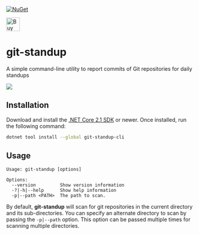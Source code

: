 [![NuGet][main-nuget-badge]][main-nuget]

[main-nuget]: https://www.nuget.org/packages/git-standup-cli/
[main-nuget-badge]: https://img.shields.io/nuget/v/git-standup-cli.svg?style=flat-square&label=nuget

<a href='https://ko-fi.com/V7V1PWL2' target='_blank'><img height='36' style='border:0px;height:36px;' src='https://az743702.vo.msecnd.net/cdn/kofi5.png?v=0' border='0' alt='Buy Me a Coffee at ko-fi.com' /></a>

# git-standup

A simple command-line utility to report commits of Git repositories for daily standups

![](screenshot.png)

## Installation

Download and install the [.NET Core 2.1 SDK](https://www.microsoft.com/net/download) or newer. Once installed, run the following command:

```bash
dotnet tool install --global git-standup-cli
```

## Usage

```text
Usage: git-standup [options]

Options:
  --version         Show version information
  -?|-h|--help      Show help information
  -p|--path <PATH>  The path to scan.
```

By default, **git-standup** will scan for git repositories in the current directory and its sub-directories. You can specify an alternate directory to scan by passing the `-p|--path` option. This option can be passed multiple times for scanning multiple directories.
